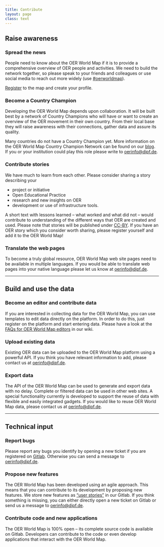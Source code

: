 ```yaml
---
title: Contribute
layout: page
class: text
---
```


## Raise awareness
### Spread the news
People need to know about the OER World Map if it is to provide a comprehensive overview of OER people and activities.  We need to build the network together, so please speak to your friends and colleagues or use social media to reach out more widely (use [#oerworldmap](https://twitter.com/hashtag/oerworldmap)).

[Register](https://oerworldmap.org/user/register) to the map and create your profile.

### Become a Country Champion
Developing the OER World Map depends upon collaboration. It will be built best by a network of Country Champions who will have or want to create an overview of the OER movement in their own country.  From their local base they will raise awareness with their connections, gather data and assure its quality.

Many countries do not have a Country Champion yet. More information on the OER World Map Country Champion Network can be found on our [blog](https://oerworldmap.wordpress.com/2015/09/19/how-to-become-part-of-the-oer-world-map-country-champion-network/). If you or your institution could play this role please write to [oerinfo@dipf.de](mailto:oerinfo@dipf.de).

### Contribute stories
We have much to learn from each other. Please consider sharing a story describing your
- project or initiative
- Open Educational Practice
- research and new insights on OER
- development or use of infrastructure tools.

A short text with lessons learned – what worked and what did not – would contribute to understanding of the different ways that OER are created and used. Please note that stories will be published under [CC-BY](https://creativecommons.org/licenses/by/4.0/). If you have an OER story which you consider worth sharing, please register yourself and add it to the OER World Map!

### Translate the web pages
To become a truly global resource, OER World Map web site pages need to be available in multiple languages.  If you would be able to translate web pages into your native language please let us know at [oerinfo@dipf.de](mailto:oerinfo@dipf.de).

---

## Build and use the data
### Become an editor and contribute data
If you are interested in collecting data for the OER World Map, you can use templates to edit data directly on the platform. In order to do this, just register on the platform and start entering data. Please have a look at the [FAQs for OER World Map editors](https://github.com/hbz/oerworldmap/wiki/FAQs-for-OER-World-Map-editors) in our wiki.

### Upload existing data
Existing OER data can be uploaded to the OER World Map platform using a powerful API. If you think you have relevant information to add, please contact us at [oerinfo@dipf.de](mailto:oerinfo@dipf.de).

### Export data
The API of the OER World Map can be used to generate and export data with no delay.  Complete or filtered data can be used in other web sites. A special functionality currently is developed to support the reuse of data with flexible and easily integrated gadgets. If you would like to reuse OER World Map data, please contact us at [oerinfo@dipf.de](mailto:oerinfo@dipf.de).

---

## Technical input
### Report bugs
Please report any bugs you identify by opening a new ticket if you are registered on [Gitlab](https://gitlab.com/oer-world-map/oerworldmap/). Otherwise you can send a message to [oerinfo@dipf.de](mailto:oerinfo@dipf.de).

### Propose new features
The OER World Map has been developed using an agile approach. This means that you can contribute to its development by proposing new features. We store new features as [“user stories”](https://github.com/hbz/oerworldmap/labels/story) in our Gitlab. If you think something is missing, you can either directly open a new ticket on Gitlab or send us a message to [oerinfo@dipf.de](mailto:oerinfo@dipf.de).

### Contribute code and new applications
The OER World Map is 100% open – its complete source code is available on Gitlab.  Developers can contribute to the code or even develop applications that interact with the OER World Map.
